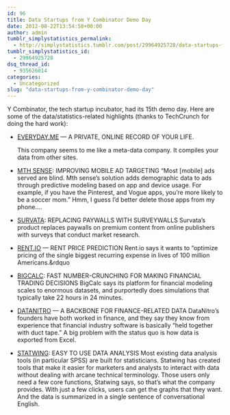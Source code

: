 ```yaml
---
id: 96
title: Data Startups from Y Combinator Demo Day
date: 2012-08-22T13:54:58+00:00
author: admin
tumblr_simplystatistics_permalink:
  - http://simplystatistics.tumblr.com/post/29964925728/data-startups-from-y-combinator-demo-day
tumblr_simplystatistics_id:
  - 29964925728
dsq_thread_id:
  - 935626014
categories:
  - Uncategorized
slug: "data-startups-from-y-combinator-demo-day"
---
```

Y Combinator, the tech startup incubator, had its 15th demo day. Here are some of the data/statistics-related highlights (thanks to TechCrunch for doing the hard work):

  * <a href="http://www.everyday.me/" target="_blank">EVERYDAY.ME</a> — A PRIVATE, ONLINE RECORD OF YOUR LIFE. </p> 
    This company seems to me like a meta-data company. It compiles your data from other sites.

  * <a href="http://mthsense.com/" target="_blank">MTH SENSE</a>: IMPROVING MOBILE AD TARGETING 
    &#8220;Most [mobile] ads served are blind. Mth sense’s solution adds demographic data to ads through predictive modeling based on app and device usage. For example, if you have the Pinterest, and Vogue apps, you’re more likely to be a soccer mom.&#8221; Hmm, I guess I&#8217;d better delete those apps from my phone&#8230;.

  * <a href="http://www.survata.com/" target="_blank">SURVATA</a>: REPLACING PAYWALLS WITH SURVEYWALLS 
    Survata’s product replaces paywalls on premium content from online publishers with surveys that conduct market research.

  * <a href="http://www.rent.io/" target="_blank">RENT.IO</a> — RENT PRICE PREDICTION 
    Rent.io says it wants to “optimize pricing of the single biggest recurring expense in lives of 100 million Americans.&rdquo

  * <a href="http://www.bigcalc.com/" target="_blank">BIGCALC</a>: FAST NUMBER-CRUNCHING FOR MAKING FINANCIAL TRADING DECISIONS 
    BigCalc says its platform for financial modeling scales to enormous datasets, and purportedly does simulations that typically take 22 hours in 24 minutes.

  * <a href="http://www.datanitro.com/" target="_blank">DATANITRO</a> — A BACKBONE FOR FINANCE-RELATED DATA 
    DataNitro’s founders have both worked in finance, and they say they know from experience that financial industry software is basically “held together with duct tape.” A big problem with the status quo is how data is exported from Excel.

  * <a href="http://www.statwing.com/" target="_blank">STATWING</a>: EASY TO USE DATA ANALYSIS 
    Most existing data analysis tools (in particular SPSS) are built for statisticians. Statwing has created tools that make it easier for marketers and analysts to interact with data without dealing with arcane technical terminology. Those users only need a few core functions, Statwing says, so that’s what the company provides. With just a few clicks, users can get the graphs that they want. And the data is summarized in a single sentence of conversational English.
